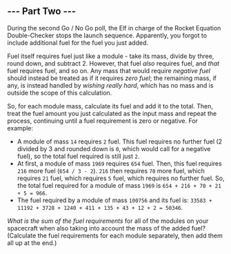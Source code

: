 --- Part Two ---
----------------

During the second Go / No Go poll, the Elf in charge of the Rocket Equation Double-Checker stops the launch sequence. Apparently, you forgot to include additional fuel for the fuel you just added.


Fuel itself requires fuel just like a module - take its mass, divide by three, round down, and subtract 2. However, that fuel *also* requires fuel, and *that* fuel requires fuel, and so on. Any mass that would require *negative fuel* should instead be treated as if it requires *zero fuel*; the remaining mass, if any, is instead handled by *wishing really hard*, which has no mass and is outside the scope of this calculation.


So, for each module mass, calculate its fuel and add it to the total. Then, treat the fuel amount you just calculated as the input mass and repeat the process, continuing until a fuel requirement is zero or negative. For example:


* A module of mass `14` requires `2` fuel. This fuel requires no further fuel (2 divided by 3 and rounded down is `0`, which would call for a negative fuel), so the total fuel required is still just `2`.
* At first, a module of mass `1969` requires `654` fuel. Then, this fuel requires `216` more fuel (`654 / 3 - 2`). `216` then requires `70` more fuel, which requires `21` fuel, which requires `5` fuel, which requires no further fuel. So, the total fuel required for a module of mass `1969` is `654 + 216 + 70 + 21 + 5 = 966`.
* The fuel required by a module of mass `100756` and its fuel is: `33583 + 11192 + 3728 + 1240 + 411 + 135 + 43 + 12 + 2 = 50346`.


*What is the sum of the fuel requirements* for all of the modules on your spacecraft when also taking into account the mass of the added fuel? (Calculate the fuel requirements for each module separately, then add them all up at the end.)


